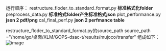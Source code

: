 运行顺序：
restructure_floder_to_standard_format.py **标准格式化folder**
preprocess_data.py **标准格式folder产生标准格式json**
plot_performance.py **json 2 pdf/png**
cal_final_perf.py **json 2 perfmance table**


restructure_floder_to_standard_format.py的source_path
source_path ="/home/go/桌面/XLM/GOPS-dsac-t/results/mujoco/transfer" 组成如下：
![image](https://github.com/drsssssss/DSACT_plot/assets/109412594/9368eac5-802f-466c-b1e1-aa6b810c3cb3)
